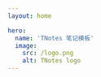```yaml
---
layout: home

hero:
  name: 'TNotes 笔记模板'
  image:
    src: /logo.png
    alt: TNotes logo
---
```


<SidebarCard pending />
